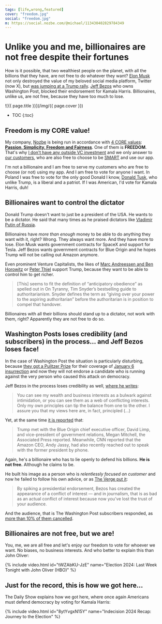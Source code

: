 ```yaml
---
tags: [life,wrong,featured]
cover: "freedom.jpg"
social: "freedom.jpg"
m: https://social.nozbe.com/@michael/113430402829784349
---
```


# Unlike you and me, billionaires are not free despite their fortunes

How is it possible, that two wealthiest people on the planet, with all the billions that they have, are not free to do whatever they want? [Elon Musk](/elon/) not only destroyed the value of my beloved social media platform, Twitter (now X), but [was jumping at a Trump rally](https://apnews.com/video/elon-musk-donald-trump-pennsylvania-attempted-assassination-of-donald-trump-assassinations-893c490bb52747af8b95a5546539e26a). [Jeff Bezos](/day1/) who owns Washington Post, blocked their endorsement for Kamala Harris. Billionaires, unlike us, are not free, because they have too much to lose.

<!--More-->

![{{ page.title }}](/img/{{ page.cover }})

* TOC
{:toc}

## Freedom is my CORE value!

My company, [Nozbe][n] is being run in accordance with [4 CORE values](/nozbe-values/): **[Passion, Simplicity, Freedom and Fairness](/news-values/)**. One of them is **FREEDOM**. That's why [I don't have any outside VC investment](/investors/) and we only answer to [our customers](/compliments/), who are also free to choose to be [SMART](/smart/) and use our app.

I'm not a billionaire and I am free to serve my customers who are free to choose (or not) using my app. And I am free to vote for anyone I want. In Poland I was free to vote for the only good Donald I know, [Donald Tusk](https://en.wikipedia.org/wiki/Donald_Tusk), who unlike Trump, is a liberal and a patriot. If I was American, I'd vote for Kamala Harris, duh!

## Billionaires want to control the dictator

Donald Trump doesn't want to just be a president of the USA. He wants to be a dictator. He said that many times as he praised dictators like [Vladimir Putin of Russia](/fcktpn).

Billionaires have *more than enough* money to be able to do anything they want with it, right? Wrong. They always want more.  And they have more to lose. Elon Musk wants government contracts for SpaceX and support for Tesla. Jeff Bezos wants government contracts for Blue Origin and he hopes Trump will not be calling out Amazon anymore.

Even prominent Venture Capitalists, the likes of [Marc Andreessen and Ben Horowitz][t] or [Peter Thiel][jd] support Trump, because they want to be able to control him to get richer.

> [This] seems to fit the definition of “anticipatory obedience” as spelled out in On Tyranny, Tim Snyder’s bestselling guide to authoritarianism. Snyder defines the term as “giving over your power to the aspiring authoritarian” before the authoritarian is in position to compel that handover.

Billionaires with all their billions should stand up to a dictator, not work with them, right? Apparently they are not free to do so.

## Washington Posts loses credibility (and subscribers) in the process… and Jeff Bezos loses face!

In the case of Washington Post the situation is particularly disturbing, because [they got a Pulitzer Prize][w] for their coverage of [January 6 insurrection](https://en.wikipedia.org/wiki/January_6_United_States_Capitol_attack) and now they will not endorse a candidate who is running against the very person who caused this attack on democracy.

Jeff Bezos in the process loses credibility as well, [where he writes][j]:

> You can see my wealth and business interests as a bulwark against intimidation, or you can see them as a web of conflicting interests. Only my own principles can tip the balance from one to the other. I assure you that my views here are, in fact, principled (…)

Yet, at the same time [it is reported][g] that:

> Trump met with the Blue Origin chief executive officer, David Limp, and vice-president of government relations, Megan Mitchell, the Associated Press reported. Meanwhile, CNN reported that the Amazon CEO, Andy Jassy, had also recently reached out to speak with the former president by phone.

Again, he's a billionaire who has to lie openly to defend his billions. **He is not free.** Although he claims to be.

He built his image as a person who is *relentlessly focused on customer* and now he failed to follow his own advice, or as [The Verge put it][ve]:

> By spiking a presidential endorsement, Bezos has created the appearance of a conflict of interest — and in journalism, that is as bad as an actual conflict of interest because now you’ve lost the trust of your audience.

And the audience, that is The Washington Post subscribers responded, as [more than 10% of them cancelled][g1].

## Billionaires are not free, but we are!

You, me, we are all free and let's enjoy our freedom to vote for whoever we want. No biases, no business interests. And who better to explain this than John Oliver:

{% include video.html id="tWZAbKU-JzE" name="Election 2024: Last Week Tonight with John Oliver (HBO)" %}

## Just for the record, this is how we got here…

The Daily Show explains how we got here, where once again Americans must defend democracy by voting for Kamala Harris:

{% include video.html id="8ytYvgxN15Y" name="Indecision 2024 Recap: Journey to the Election" %}

[jd]: https://www.cbsnews.com/news/jd-vance-trump-vp-peter-thiel-billionaire/
[ve]: https://www.theverge.com/2024/10/28/24282076/jeff-bezos-washington-post-cancellations-endorsement
[j]: https://www.washingtonpost.com/opinions/2024/10/28/jeff-bezos-washington-post-trust/
[v]: https://www.vanityfair.com/news/story/la-times-endorsement-kamala-harris-donald-trump-2024-presidential-election
[w]: https://www.washingtonpost.com/media/2022/05/09/washington-post-wins-pulitzer-prize-jan-6-coverage/
[t]: https://techcrunch.com/2024/07/16/andreessen-horowitz-co-founders-explain-why-theyre-supporting-trump/
[g]: https://www.theguardian.com/media/2024/oct/27/bezos-washington-post-non-endorsement-election
[g1]: https://www.theguardian.com/media/2024/oct/29/washington-post-subscriber-cancellations

[n]: https://michael.gratis/nozbe
[np]: https://michael.gratis/nozbepersonal